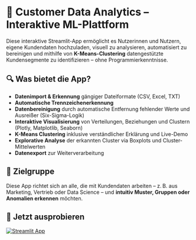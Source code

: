 # 🤖 Customer Data Analytics – Interaktive ML-Plattform

Diese interaktive Streamlit-App ermöglicht es Nutzerinnen und Nutzern, eigene Kundendaten hochzuladen, visuell zu analysieren, automatisiert zu bereinigen und mithilfe von **K-Means-Clustering** datengestützte Kundensegmente zu identifizieren – ohne Programmierkenntnisse.

## 🔍 Was bietet die App?

- **Datenimport & Erkennung** gängiger Dateiformate (CSV, Excel, TXT)
- **Automatische Trennzeichenerkennung**
- **Datenbereinigung** durch automatische Entfernung fehlender Werte und Ausreißer (Six-Sigma-Logik)
- **Interaktive Visualisierung** von Verteilungen, Beziehungen und Clustern (Plotly, Matplotlib, Seaborn)
- **K-Means Clustering** inklusive verständlicher Erklärung und Live-Demo
- **Explorative Analyse** der erkannten Cluster via Boxplots und Cluster-Mittelwerten
- **Datenexport** zur Weiterverarbeitung

## 🎯 Zielgruppe

Diese App richtet sich an alle, die mit Kundendaten arbeiten – z. B. aus Marketing, Vertrieb oder Data Science – und **intuitiv Muster, Gruppen oder Anomalien erkennen** möchten.

## 🚀 Jetzt ausprobieren

[![Streamlit App](https://static.streamlit.io/badges/streamlit_badge_black_white.svg)](https://customer_data_analytics.streamlit.app/)
